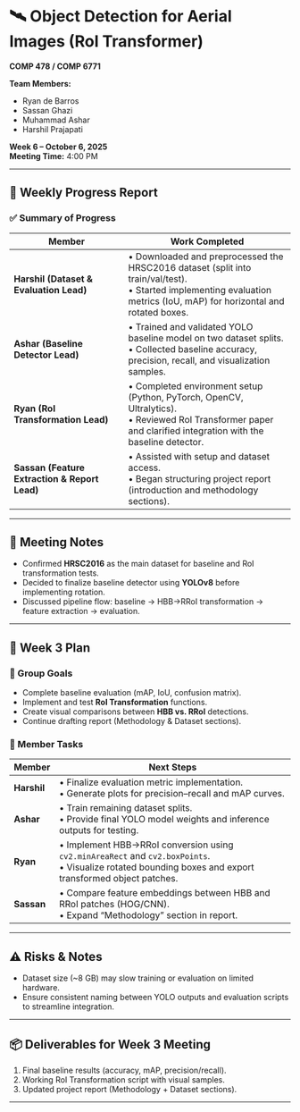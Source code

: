 # 🛰️ Object Detection for Aerial Images (RoI Transformer)
**COMP 478 / COMP 6771**

**Team Members:**  
- Ryan de Barros  
- Sassan Ghazi  
- Muhammad Ashar  
- Harshil Prajapati  

**Week 6 – October 6, 2025**  
**Meeting Time:** 4:00 PM  

---

## 🧾 Weekly Progress Report

### ✅ Summary of Progress
| Member | Work Completed |
|---------|----------------|
| **Harshil (Dataset & Evaluation Lead)** | • Downloaded and preprocessed the HRSC2016 dataset (split into train/val/test).<br>• Started implementing evaluation metrics (IoU, mAP) for horizontal and rotated boxes. |
| **Ashar (Baseline Detector Lead)** | • Trained and validated YOLO baseline model on two dataset splits.<br>• Collected baseline accuracy, precision, recall, and visualization samples. |
| **Ryan (RoI Transformation Lead)** | • Completed environment setup (Python, PyTorch, OpenCV, Ultralytics).<br>• Reviewed RoI Transformer paper and clarified integration with the baseline detector. |
| **Sassan (Feature Extraction & Report Lead)** | • Assisted with setup and dataset access.<br>• Began structuring project report (introduction and methodology sections). |

---

## 💬 Meeting Notes
- Confirmed **HRSC2016** as the main dataset for baseline and RoI transformation tests.  
- Decided to finalize baseline detector using **YOLOv8** before implementing rotation.  
- Discussed pipeline flow: baseline → HBB→RRoI transformation → feature extraction → evaluation.

---

## 🔮 Week 3 Plan

### 🎯 Group Goals
- Complete baseline evaluation (mAP, IoU, confusion matrix).  
- Implement and test **RoI Transformation** functions.  
- Create visual comparisons between **HBB vs. RRoI** detections.  
- Continue drafting report (Methodology & Dataset sections).

### 👥 Member Tasks
| Member | Next Steps |
|---------|------------|
| **Harshil** | • Finalize evaluation metric implementation.<br>• Generate plots for precision–recall and mAP curves. |
| **Ashar** | • Train remaining dataset splits.<br>• Provide final YOLO model weights and inference outputs for testing. |
| **Ryan** | • Implement HBB→RRoI conversion using `cv2.minAreaRect` and `cv2.boxPoints`.<br>• Visualize rotated bounding boxes and export transformed object patches. |
| **Sassan** | • Compare feature embeddings between HBB and RRoI patches (HOG/CNN).<br>• Expand “Methodology” section in report. |

---

## ⚠️ Risks & Notes
- Dataset size (~8 GB) may slow training or evaluation on limited hardware.  
- Ensure consistent naming between YOLO outputs and evaluation scripts to streamline integration.

---

## 📦 Deliverables for Week 3 Meeting
1. Final baseline results (accuracy, mAP, precision/recall).  
2. Working RoI Transformation script with visual samples.  
3. Updated project report (Methodology + Dataset sections).  

---
